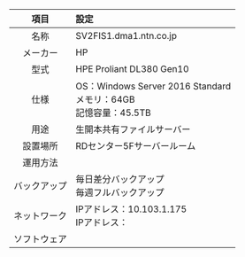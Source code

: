 | 項目 | 設定 |
| :-----: | :---- |
|名称|SV2FIS1.dma1.ntn.co.jp|
|メーカー|HP|
|型式|HPE Proliant DL380 Gen10|
|仕様|OS：Windows Server 2016 Standard<br>メモリ：64GB<br>記憶容量：45.5TB|
|用途|生開本共有ファイルサーバー|
|設置場所|RDセンター5Fサーバールーム|
|運用方法||
|バックアップ|毎日差分バックアップ<br>毎週フルバックアップ|
|ネットワーク|IPアドレス：10.103.1.175<br>IPアドレス：<br>|
|ソフトウェア||
